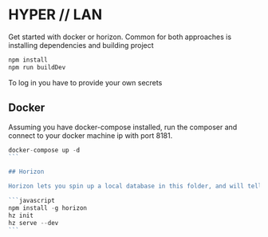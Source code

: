 # HYPER // LAN

Get started with docker or horizon.
Common for both approaches is installing dependencies and building project

```javascript
npm install
npm run buildDev
```

To log in you have to provide your own secrets

## Docker

Assuming you have docker-compose installed, run the composer and connect to your docker machine ip with port 8181.

````javascript
docker-compose up -d
```

## Horizon

Horizon lets you spin up a local database in this folder, and will tell you the port it serves the project at.

```javascript
npm install -g horizon
hz init
hz serve --dev
```
